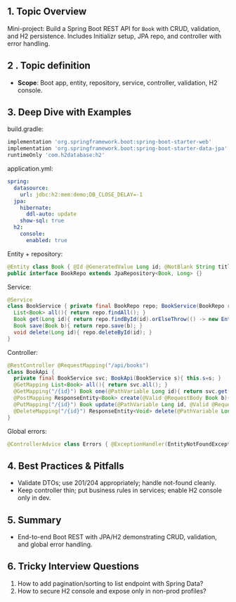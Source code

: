 ## 1. Topic Overview

Mini-project: Build a Spring Boot REST API for `Book` with CRUD, validation, and H2 persistence. Includes Initializr setup, JPA repo, and controller with error handling.

## 2 . Topic definition

- **Scope**: Boot app, entity, repository, service, controller, validation, H2 console.

## 3. Deep Dive with Examples

build.gradle:
```groovy
implementation 'org.springframework.boot:spring-boot-starter-web'
implementation 'org.springframework.boot:spring-boot-starter-data-jpa'
runtimeOnly 'com.h2database:h2'
```

application.yml:
```yaml
spring:
  datasource:
    url: jdbc:h2:mem:demo;DB_CLOSE_DELAY=-1
  jpa:
    hibernate:
      ddl-auto: update
    show-sql: true
  h2:
    console:
      enabled: true
```

Entity + repository:
```java
@Entity class Book { @Id @GeneratedValue Long id; @NotBlank String title; @NotBlank String author; }
public interface BookRepo extends JpaRepository<Book, Long> {}
```

Service:
```java
@Service
class BookService { private final BookRepo repo; BookService(BookRepo r){this.repo=r;}
  List<Book> all(){ return repo.findAll(); }
  Book get(Long id){ return repo.findById(id).orElseThrow(() -> new EntityNotFoundException("Book")); }
  Book save(Book b){ return repo.save(b); }
  void delete(Long id){ repo.deleteById(id); }
}
```

Controller:
```java
@RestController @RequestMapping("/api/books")
class BookApi {
  private final BookService svc; BookApi(BookService s){ this.s=s; }
  @GetMapping List<Book> all(){ return svc.all(); }
  @GetMapping("/{id}") Book one(@PathVariable Long id){ return svc.get(id); }
  @PostMapping ResponseEntity<Book> create(@Valid @RequestBody Book b){ return ResponseEntity.status(HttpStatus.CREATED).body(svc.save(b)); }
  @PutMapping("/{id}") Book update(@PathVariable Long id, @Valid @RequestBody Book b){ b.id = id; return svc.save(b); }
  @DeleteMapping("/{id}") ResponseEntity<Void> delete(@PathVariable Long id){ svc.delete(id); return ResponseEntity.noContent().build(); }
}
```

Global errors:
```java
@ControllerAdvice class Errors { @ExceptionHandler(EntityNotFoundException.class) ResponseEntity<?> nf(EntityNotFoundException e){ return ResponseEntity.status(404).body(Map.of("error","NOT_FOUND")); } }
```

## 4. Best Practices & Pitfalls

- Validate DTOs; use 201/204 appropriately; handle not-found cleanly.
- Keep controller thin; put business rules in services; enable H2 console only in dev.

## 5. Summary

- End-to-end Boot REST with JPA/H2 demonstrating CRUD, validation, and global error handling.

## 6. Tricky Interview Questions

1) How to add pagination/sorting to list endpoint with Spring Data?
2) How to secure H2 console and expose only in non-prod profiles?
